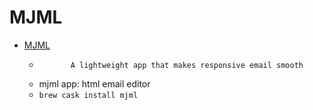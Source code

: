 # MJML
- [MJML](https://mjmlio.github.io/mjml-app/)
  -            A lightweight app that makes responsive email smooth
  - mjml app: html email editor
  - `brew cask install mjml`
